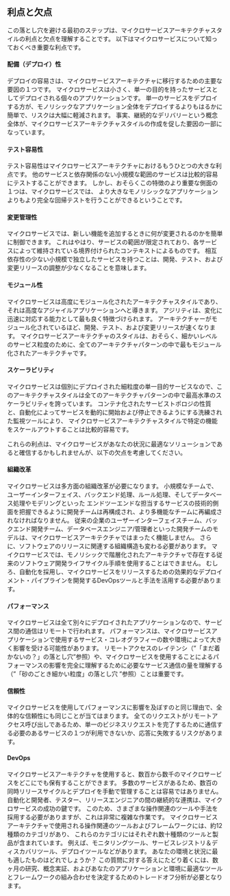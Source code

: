 ## 利点と欠点

この落とし穴を避ける最初のステップは、マイクロサービスアーキテクチャスタイルの利点と欠点を理解することです。
以下はマイクロサービスについて知っておくべき重要な利点です。

#### 配備（デプロイ）性
<p class="indent-1">
デプロイの容易さは、マイクロサービスアーキテクチャに移行するための主要な要因の１つです。
マイクロサービスは小さく、単一の目的を持ったサービスとしてデプロイされる個々のアプリケーションです。
単一のサービスをデプロイする方が、モノリシックなアプリケーション全体をデプロイするよりもはるかに簡単で、リスクは大幅に軽減されます。
事実、継続的なデリバリーという概念全体が、マイクロサービスアーキテクチャスタイルの作成を促した要因の一部になっています。
</p>

#### テスト容易性
<p class="indent-1">
テスト容易性はマイクロサービスアーキテクチャにおけるもうひとつの大きな利点です。
他のサービスと依存関係のない小規模な範囲のサービスは比較的容易にテストすることができます。
しかし、おそらくこの特徴のより重要な側面の１つは、マイクロサービスでは、
より大きなモノリシックなアプリケーションよりもより完全な回帰テストを行うことができるということです。
</p>

#### 変更管理性
<p class="indent-1">
マイクロサービスでは、新しい機能を追加するときに何が変更されるのかを簡単に制御できます。
これはやはり、サービスの範囲が限定されており、各サービスによって維持されている境界付けられたコンテキストによるものです。
相互依存性の少ない小規模で独立したサービスを持つことは、開発、テスト、および変更リリースの調整が少なくなることを意味します。
</p>

#### モジュール性
<p class="indent-1">
マイクロサービスは高度にモジュール化されたアーキテクチャスタイルであり、それは高度なアジャイルアプリケーションへと導きます。
アジリティは、変化に迅速に対応する能力として最も良く特徴づけられます。
アーキテクチャーがモジュール化されているほど、開発、テスト、および変更リリースが速くなります。
マイクロサービスアーキテクチャのスタイルは、おそらく、細かいレベルのサービス粒度のために、全てのアーキテクチャパターンの中で最もモジュール化されたアーキテクチャです。
</p>

#### スケーラビリティ
<p class="indent-1">
マイクロサービスは個別にデプロイされた細粒度の単一目的サービスなので、このアーキテクチャスタイルは全てのアーキテクチャパターンの中で最高水準のスケーラビリティを誇っています。
コンテナ化されたサービストポロジの性質と、自動化によってサービスを動的に開始および停止できるようにする洗練された監視ツールにより、
マイクロサービスアーキテクチャスタイルで特定の機能をスケールアウトすることは比較的容易です。
</p>

これらの利点は、マイクロサービスがあなたの状況に最適なソリューションであると確信するかもしれませんが、以下の欠点を考慮してください。

#### 組織改革
<p class="indent-1">
マイクロサービスは多方面の組織改革が必要になります。
小規模なチームで、ユーザーインターフェイス、バックエンド処理、ルール処理、そしてデータベース処理やモデリングといった
エンドツーエンドな担当するサービスの技術的側面を把握できるように開発チームは再構成され、より多機能なチームに再編成されなければなりません。
従来の企業のユーザーインターフェイスチーム、バックエンド開発チーム、データベースエンジニア/管理者といった開発チームのモデルは、マイクロサービスアーキテクチャではまったく機能しません。
さらに、ソフトウェアのリリースに関連する組織構造も変わる必要があります。
マイクロサービスでは、モノリシックで階層化されたアーキテクチャで存在する従来のソフトウェア開発ライフサイクル手順を使用することはできません。
むしろ、自動化を採用し、マイクロサービスをリリースするための効果的なデプロイメント・パイプラインを開発するDevOpsツールと手法を活用する必要があります。
</p>

#### パフォーマンス
<p class="indent-1">
マイクロサービスは全て別々にデプロイされたアプリケーションなので、サービス間の通信はリモートで行われます。
パフォーマンスは、マイクロサービスアプリケーションで使用するサービス・コレオグラフィーの数や環境によって大きく影響を受ける可能性があります。
リモートアクセスのレイテンシ（”「まだ着かないの？」の落とし穴”参照）や、マイクロサービスを使用することによるパフォーマンスの影響を完全に理解するために必要なサービス通信の量を理解する
（”「砂のごとき細かい粒度」の落とし穴 ”参照）ことは重要です。
</p>

#### 信頼性
<p class="indent-1">
マイクロサービスを使用してパフォーマンスに影響を及ぼすのと同じ理由で、全体的な信頼性にも同じことが当てはまります。
全てのリクエストがリモートアクセス呼び出しであるため、単一のビジネスリクエストを完了するために通信する必要のあるサービスの１つが利用できないか、応答に失敗するリスクがあります。
</p>

#### DevOps
<p class="indent-1">
マイクロサービスアーキテクチャを使用すると、数百から数千のマイクロサービスをどこにでも保有することができます。
多数のサービスがあるため、数百の同時リリースサイクルとデプロイを手動で管理することは容易ではありません。
自動化と開発者、テスター、リリースエンジニアの間の継続的な連携は、マイクロサービスの成功の鍵です。
このため、さまざまな操作関連のツールや手法を採用する必要がありますが、これは非常に複雑な作業です。
マイクロサービスアーキテクチャで使用される操作関連のツールおよびフレームワークには、約12種類のカテゴリがあり、
これらのカテゴリにはそれぞれ数十種類のツールと製品が含まれています。
例えば、モニタリングツール、サービスレジストリ＆ディスカバリツール、デプロイツールなどがあります。
あなたの環境と状況に最も適したものはどれでしょうか？
この質問に対する答えにたどり着くには、数ヶ月の研究、概念実証、およびあなたのアプリケーションと環境に最適なツールとフレームワークの組み合わせを決定するためのトレードオフ分析が必要となります。
</p>
